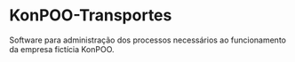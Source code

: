 # KonPOO-Transportes
Software para administração dos processos necessários ao funcionamento da empresa fictícia KonPOO.
